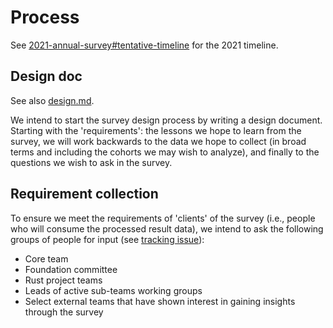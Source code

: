 # Process

See [2021-annual-survey#tentative-timeline](https://github.com/rust-lang/surveys/tree/main/surveys/2021-annual-survey#tentative-timeline) for the 2021 timeline.

## Design doc

See also [design.md](design.md).

We intend to start the survey design process by writing a design document. Starting with the 'requirements': the lessons we hope to learn from the survey, we will work backwards to the data we hope to collect (in broad terms and including the cohorts we may wish to analyze), and finally to the questions we wish to ask in the survey.


## Requirement collection

To ensure we meet the requirements of 'clients' of the survey (i.e., people who will consume the processed result data), we intend to ask the following groups of people for input (see [tracking issue](https://github.com/rust-lang/surveys/issues/3)):

* Core team
* Foundation committee
* Rust project teams 
* Leads of active sub-teams working groups
* Select external teams that have shown interest in gaining insights through the survey
